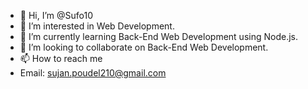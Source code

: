 - 👋 Hi, I’m @Sufo10
- 👀 I’m interested in Web Development.
- 🌱 I’m currently learning Back-End Web Development using Node.js.
- 💞️ I’m looking to collaborate on Back-End Web Development.
- 📫 How to reach me 
- Email: sujan.poudel210@gmail.com

<!---
Sufo10/Sufo10 is a ✨ special ✨ repository because its `README.md` (this file) appears on your GitHub profile.
You can click the Preview link to take a look at your changes.
--->
